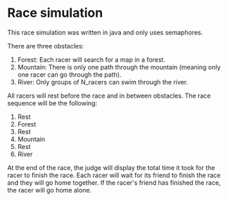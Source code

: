 # Race simulation

This race simulation was written in java and only uses semaphores.

There are three obstacles: 
1. Forest: Each racer will search for a map in a forest. 
2. Mountain: There is only one path through the mountain (meaning only one racer can go through the path).
3. River: Only groups of N_racers can swim through the river.

All racers will rest before the race and in between obstacles.
The race sequence will be the following:
1. Rest
2. Forest
3. Rest
4. Mountain
5. Rest
6. River

At the end of the race, the judge will display the total time it took for the racer to finish the race.
Each racer will wait for its friend to finish the race and they will go home together. If the racer's friend has finished the race, the racer will go home alone.
